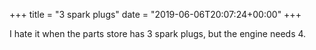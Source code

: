 +++
title = "3 spark plugs"
date = "2019-06-06T20:07:24+00:00"
+++

I hate it when the parts store has 3 spark plugs, but the engine needs 4.
			